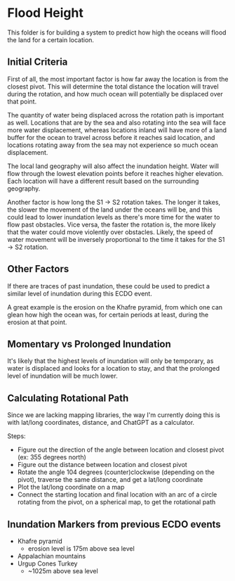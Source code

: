 # Flood Height

This folder is for building a system to predict how high the oceans will flood the land for a certain location.

## Initial Criteria

First of all, the most important factor is how far away the location is from the closest pivot. This will determine the total distance the location will travel during the rotation, and how much ocean will potentially be displaced over that point.

The quantity of water being displaced across the rotation path is important as well. Locations that are by the sea and also rotating into the sea will face more water displacement, whereas locations inland will have more of a land buffer for the ocean to travel across before it reaches said location, and locations rotating away from the sea may not experience so much ocean displacement.

The local land geography will also affect the inundation height. Water will flow through the lowest elevation points before it reaches higher elevation. Each location will have a different result based on the surrounding geography.

Another factor is how long the S1 -> S2 rotation takes. The longer it takes, the slower the movement of the land under the oceans will be, and this could lead to lower inundation levels as there's more time for the water to flow past obstacles. Vice versa, the faster the rotation is, the more likely that the water could move violently over obstacles. Likely, the speed of water movement will be inversely proportional to the time it takes for the S1 -> S2 rotation.

## Other Factors

If there are traces of past inundation, these could be used to predict a similar level of inundation during this ECDO event.

A great example is the erosion on the Khafre pyramid, from which one can glean how high the ocean was, for certain periods at least, during the erosion at that point.

## Momentary vs Prolonged Inundation

It's likely that the highest levels of inundation will only be temporary, as water is displaced and looks for a location to stay, and that the prolonged level of inundation will be much lower.

## Calculating Rotational Path

Since we are lacking mapping libraries, the way I'm currently doing this is with lat/long coordinates, distance, and ChatGPT as a calculator.

Steps:
- Figure out the direction of the angle between location and closest pivot (ex: 355 degrees north)
- Figure out the distance between location and closest pivot
- Rotate the angle 104 degrees (counter)clockwise (depending on the pivot), traverse the same distance, and get a lat/long coordinate
- Plot the lat/long coordinate on a map
- Connect the starting location and final location with an arc of a circle rotating from the pivot, on a spherical map, to get the rotational path

## Inundation Markers from previous ECDO events

- Khafre pyramid
	- erosion level is 175m above sea level
- Appalachian mountains
- Urgup Cones Turkey
	- ~1025m above sea level